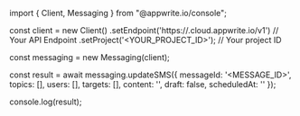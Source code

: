 import { Client, Messaging } from "@appwrite.io/console";

const client = new Client()
    .setEndpoint('https://<REGION>.cloud.appwrite.io/v1') // Your API Endpoint
    .setProject('<YOUR_PROJECT_ID>'); // Your project ID

const messaging = new Messaging(client);

const result = await messaging.updateSMS({
    messageId: '<MESSAGE_ID>',
    topics: [],
    users: [],
    targets: [],
    content: '<CONTENT>',
    draft: false,
    scheduledAt: ''
});

console.log(result);
